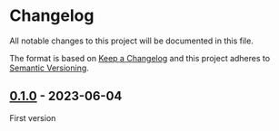 # Changelog
All notable changes to this project will be documented in this file.

The format is based on [Keep a Changelog](http://keepachangelog.com/)
and this project adheres to [Semantic Versioning](http://semver.org/).

## [0.1.0] - 2023-06-04
First version

[0.1.0]: https://github.com/oscarotero/vento/releases/tag/v0.1.0
